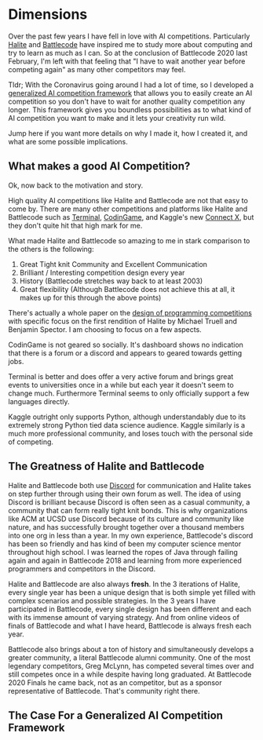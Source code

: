 # Dimensions

Over the past few years I have fell in love with AI competitions. Particularly [Halite](halite.io/) and [Battlecode](https://battlecode.org/) have inspired me to study more about computing and try to learn as much as I can. So at the conclusion of Battlecode 2020 last February, I'm left with that feeling that "I have to wait another year before competing again" as many other competitors may feel. 

Tldr; With the Coronavirus going around I had a lot of time, so I developed a [generalized AI competition framework](https://github.com/stonet2000/dimensions) that allows you to easily create an AI competition so you don't have to wait for another quality competition any longer. This framework gives you boundless possibilities as to what kind of AI competition you want to make and it lets your creativity run wild.

Jump here if you want more details on why I made it, how I created it, and what are some possible implications.

## What makes a good AI Competition?

Ok, now back to the motivation and story.

High quality AI competitions like Halite and Battlecode are not that easy to come by. There are many other competitions and platforms like Halite and Battlecode such as [Terminal](https://terminal.c1games.com/), [CodinGame](https://www.codingame.com/), and Kaggle's new [Connect X](https://www.kaggle.com/c/connectx), but they don't quite hit that high mark for me.

What made Halite and Battlecode so amazing to me in stark comparison to the others is the following:

1. Great Tight knit Community and Excellent Communication
2. Brilliant / Interesting competition design every year
3. History (Battlecode stretches way back to at least 2003)
5. Great flexibility (Although Battlecode does not achieve this at all, it makes up for this through the above points)

There's actually a whole paper on the [design of programming competitions](https://arxiv.org/pdf/1710.07738.pdf) with specific focus on the first rendition of Halite by Michael Truell and Benjamin Spector. I am choosing to focus on a few aspects.

CodinGame is not geared so socially. It's dashboard shows no indication that there is a forum or a discord and appears to geared towards getting jobs. 

Terminal is better and does offer a very active forum and brings great events to universities once in a while but each year it doesn't seem to change much. Furthermore Terminal seems to only officially support a few languages directly.

Kaggle outright only supports Python, although understandably due to its extremely strong Python tied data science audience. Kaggle similarly is a much more professional community, and loses touch with the personal side of competing.

## The Greatness of Halite and Battlecode

Halite and Battlecode both use [Discord](https://discordapp.com/) for communication and Halite takes on step further through using their own forum as well. The idea of using Discord is brilliant because Discord is often seen as a casual community, a community that can form really tight knit bonds. This is why organizations like ACM at UCSD use Discord because of its culture and community like nature, and has successfully brought together over a thousand members into one org in less than a year. In my own experience, Battlecode's discord has been so friendly and has kind of been my computer science mentor throughout high school. I was learned the ropes of Java through failing again and again in Battlecode 2018 and learning from more experienced programmers and competitors in the Discord.



Halite and Battlecode are also always **fresh**. In the 3 iterations of Halite, every single year has been a unique  design that is both simple yet filled with complex scenarios and possible strategies. In the 3 years I have participated in Battlecode, every single design has been different and each with its immense amount of varying strategy. And from online videos of finals of Battlecode and what I have heard, Battlecode is always fresh each year. 

Battlecode also brings about a ton of history and simultaneously develops a greater community, a literal Battlecode alumni community. One of the most legendary competitors, Greg McLynn, has competed several times over and still competes once in a while despite having long graduated. At Battlecode 2020 Finals he came back, not as an competitor, but as a sponsor representative of Battlecode. That's community right there.

## The Case For a Generalized AI Competition Framework